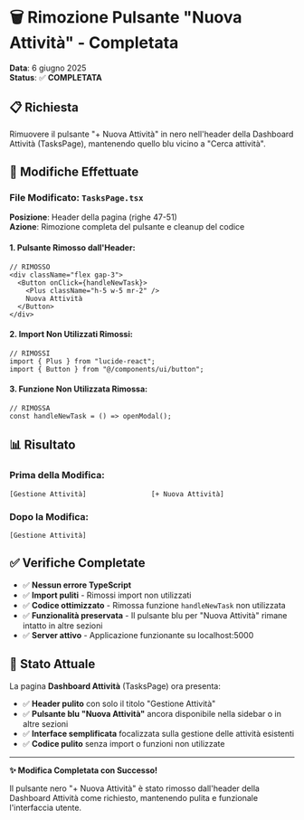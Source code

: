 # 🗑️ Rimozione Pulsante "Nuova Attività" - Completata

**Data**: 6 giugno 2025  
**Status**: ✅ **COMPLETATA**

## 📋 Richiesta

Rimuovere il pulsante "+ Nuova Attività" in nero nell'header della Dashboard Attività (TasksPage), mantenendo quello blu vicino a "Cerca attività".

## 🔧 Modifiche Effettuate

### File Modificato: `TasksPage.tsx`

**Posizione**: Header della pagina (righe 47-51)  
**Azione**: Rimozione completa del pulsante e cleanup del codice

#### 1. Pulsante Rimosso dall'Header:
```tsx
// RIMOSSO
<div className="flex gap-3">
  <Button onClick={handleNewTask}>
    <Plus className="h-5 w-5 mr-2" />
    Nuova Attività
  </Button>
</div>
```

#### 2. Import Non Utilizzati Rimossi:
```tsx
// RIMOSSI
import { Plus } from "lucide-react";
import { Button } from "@/components/ui/button";
```

#### 3. Funzione Non Utilizzata Rimossa:
```tsx
// RIMOSSA
const handleNewTask = () => openModal();
```

## 📊 Risultato

### Prima della Modifica:
```
[Gestione Attività]                [+ Nuova Attività]
```

### Dopo la Modifica:
```
[Gestione Attività]
```

## ✅ Verifiche Completate

- ✅ **Nessun errore TypeScript**
- ✅ **Import puliti** - Rimossi import non utilizzati
- ✅ **Codice ottimizzato** - Rimossa funzione `handleNewTask` non utilizzata
- ✅ **Funzionalità preservata** - Il pulsante blu per "Nuova Attività" rimane intatto in altre sezioni
- ✅ **Server attivo** - Applicazione funzionante su localhost:5000

## 🎯 Stato Attuale

La pagina **Dashboard Attività** (TasksPage) ora presenta:

- ✅ **Header pulito** con solo il titolo "Gestione Attività"
- ✅ **Pulsante blu "Nuova Attività"** ancora disponibile nella sidebar o in altre sezioni
- ✅ **Interface semplificata** focalizzata sulla gestione delle attività esistenti
- ✅ **Codice pulito** senza import o funzioni non utilizzate

---

**✨ Modifica Completata con Successo!**

Il pulsante nero "+ Nuova Attività" è stato rimosso dall'header della Dashboard Attività come richiesto, mantenendo pulita e funzionale l'interfaccia utente.
